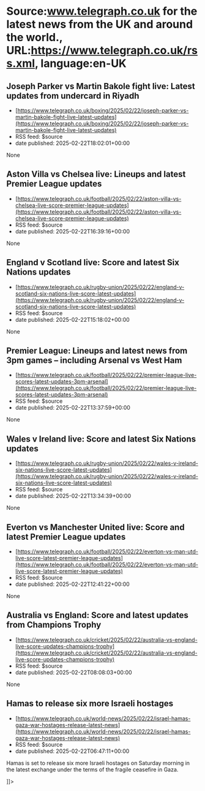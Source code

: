 # Source:www.telegraph.co.uk for the latest news from the UK and around the world., URL:https://www.telegraph.co.uk/rss.xml, language:en-UK

## Joseph Parker vs Martin Bakole fight live: Latest updates from undercard in Riyadh
 - [https://www.telegraph.co.uk/boxing/2025/02/22/joseph-parker-vs-martin-bakole-fight-live-latest-updates](https://www.telegraph.co.uk/boxing/2025/02/22/joseph-parker-vs-martin-bakole-fight-live-latest-updates)
 - RSS feed: $source
 - date published: 2025-02-22T18:02:01+00:00

None

## Aston Villa vs Chelsea live: Lineups and latest Premier League updates
 - [https://www.telegraph.co.uk/football/2025/02/22/aston-villa-vs-chelsea-live-score-premier-league-updates](https://www.telegraph.co.uk/football/2025/02/22/aston-villa-vs-chelsea-live-score-premier-league-updates)
 - RSS feed: $source
 - date published: 2025-02-22T16:39:16+00:00

None

## England v Scotland live: Score and latest Six Nations updates
 - [https://www.telegraph.co.uk/rugby-union/2025/02/22/england-v-scotland-six-nations-live-score-latest-updates](https://www.telegraph.co.uk/rugby-union/2025/02/22/england-v-scotland-six-nations-live-score-latest-updates)
 - RSS feed: $source
 - date published: 2025-02-22T15:18:02+00:00

None

## Premier League: Lineups and latest news from 3pm games – including Arsenal vs West Ham
 - [https://www.telegraph.co.uk/football/2025/02/22/premier-league-live-scores-latest-updates-3pm-arsenal](https://www.telegraph.co.uk/football/2025/02/22/premier-league-live-scores-latest-updates-3pm-arsenal)
 - RSS feed: $source
 - date published: 2025-02-22T13:37:59+00:00

None

## Wales v Ireland live: Score and latest Six Nations updates
 - [https://www.telegraph.co.uk/rugby-union/2025/02/22/wales-v-ireland-six-nations-live-score-latest-updates](https://www.telegraph.co.uk/rugby-union/2025/02/22/wales-v-ireland-six-nations-live-score-latest-updates)
 - RSS feed: $source
 - date published: 2025-02-22T13:34:39+00:00

None

## Everton vs Manchester United live: Score and latest Premier League updates
 - [https://www.telegraph.co.uk/football/2025/02/22/everton-vs-man-utd-live-score-latest-premier-league-updates](https://www.telegraph.co.uk/football/2025/02/22/everton-vs-man-utd-live-score-latest-premier-league-updates)
 - RSS feed: $source
 - date published: 2025-02-22T12:41:22+00:00

None

## Australia vs England: Score and latest updates from Champions Trophy
 - [https://www.telegraph.co.uk/cricket/2025/02/22/australia-vs-england-live-score-updates-champions-trophy](https://www.telegraph.co.uk/cricket/2025/02/22/australia-vs-england-live-score-updates-champions-trophy)
 - RSS feed: $source
 - date published: 2025-02-22T08:08:03+00:00

None

## Hamas to release six more Israeli hostages
 - [https://www.telegraph.co.uk/world-news/2025/02/22/israel-hamas-gaza-war-hostages-release-latest-news](https://www.telegraph.co.uk/world-news/2025/02/22/israel-hamas-gaza-war-hostages-release-latest-news)
 - RSS feed: $source
 - date published: 2025-02-22T06:47:11+00:00

<![CDATA[<p>Hamas is set to release six more Israeli hostages on Saturday morning in the latest exchange under the terms of the fragile ceasefire in Gaza.</p>]]>

